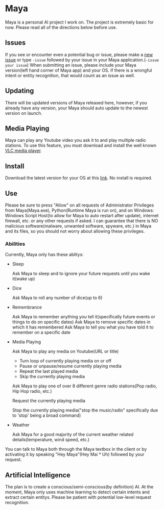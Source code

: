 # Maya
Maya is a personal AI project I work on. The project is extremely basic for now. Please read all of the directions below before use.

## Issues
If you see or encounter even a potential bug or issue, please make a [new issue](https://github.com/Ca1eb9/Maya/issues) or type
`-issue` followed by your issue in your Maya application.(`-issue your issue`) When submitting an issue, please include your 
Maya version(left hand corner of Maya app) and your OS. If there is a wrongful intent or entity recognition, that would count as an issue as well.
## Updating
There will be updated versions of Maya released here, however, if you already have any version, your Maya should auto update to the newest version on launch.

## Media Playing
Maya can play any Youtube video you ask it to and play multiple radio stations. To use this feature, you must download and install the well known [VLC media player](https://www.videolan.org/).

## Install
Download the latest version for your OS at this [link](https://github.com/Ca1eb9/Maya/releases). No install is required.

## Use
Please be sure to press "Allow" on all requests of Administrator Privileges from Maya(Maya.exe), Python(Runtime Maya is run on), and on Windows: Windows Script Host(to allow for Maya to auto restart after update), internet firewall, etc. or any other requests if asked. I can guarantee that there is NO malicious software(malware, unwanted software, spyware, etc.) in Maya and its files, so you should not worry about allowing these privileges.

### Abilities
Currently, Maya only has these ablitys:
- Sleep
  
  Ask Maya to sleep and to ignore your future requests until you wake it(wake up)
- Dice
  
  Ask Maya to roll any number of dice(up to 6)
- Remembrance
  
  Ask Maya to remember anything you tell it(specifically future events or things to do on specific dates)
  Ask Maya to remove specific dates in which it has remembered
  Ask Maya to tell you what you have told it to remember on a specific date
- Media Playing
  
  Ask Maya to play any media on Youtube(URL or title)
  - Turn loop of currently playing media on or off
  - Pause or unpause/resume currently playing media
  - Repeat the last played media
  - Skip the currently playing media
  
  Ask Maya to play one of over 8 different genre radio stations(Pop radio, Hip Hop radio, etc.)
  
  Request the currently playing media
  
  Stop the currently playing media("stop the music/radio" specifically due to 'stop' being a broad command)

- Weather
  
  Ask Maya for a good majority of the current weather related details(temperature, wind speed, etc.)

You can talk to Maya both through the Maya textbox in the client or by activating it by speaking "Hey Maya"(Hey Mai * Uh) followed by your request.

## Artificial Intelligence
The plan is to create a conscious/semi-conscious(by definition) AI.
At the moment, Maya only uses machine learning to detect certain intents and extract certain entitys.
Please be patient with potential low-level request recognition.
